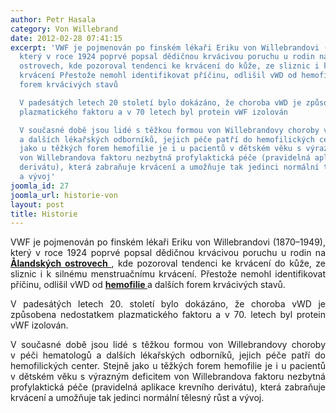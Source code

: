 ```yaml
---
author: Petr Hasala
category: Von Willebrand
date: 2012-02-28 07:41:15
excerpt: 'VWF je pojmenován po finském lékaři Eriku von Willebrandovi (1870–1949),
  který v roce 1924 poprvé popsal dědičnou krvácivou poruchu u rodin na Ålandských
  ostrovech, kde pozoroval tendenci ke krvácení do kůže, ze sliznic i k silnému menstruačnímu
  krvácení Přestože nemohl identifikovat příčinu, odlišil vWD od hemofilie a dalších
  forem krvácivých stavů

  V padesátých letech 20 století bylo dokázáno, že choroba vWD je způsobena nedostatkem
  plazmatického faktoru a v 70 letech byl protein vWF izolován

  V současné době jsou lidé s těžkou formou von Willebrandovy choroby v péči hematologů
  a dalších lékařských odborníků, jejich péče patří do hemofilických center Stejně
  jako u těžkých forem hemofilie je i u pacientů v dětském věku s výrazným deficitem
  von Willebrandova faktoru nezbytná profylaktická péče (pravidelná aplikace krevního
  derivátu), která zabraňuje krvácení a umožňuje tak jedinci normální tělesný růst
  a vývoj'
joomla_id: 27
joomla_url: historie-von
layout: post
title: Historie
---
```


<p style="text-align: justify;">
 VWF je pojmenován po finském lékaři Eriku von Willebrandovi (1870–1949), který v roce 1924 poprvé popsal dědičnou krvácivou poruchu u rodin na
 <a href="http://cs.wikipedia.org/wiki/%C3%85landy">
  <strong>
   Ålandských ostrovech
  </strong>
 </a>
 , kde pozoroval tendenci ke krvácení do kůže, ze sliznic i k silnému menstruačnímu krvácení. Přestože nemohl identifikovat příčinu, odlišil vWD od
 <strong>
  <a href="http://cs.wikipedia.org/wiki/Hemofilie">
   hemofilie
  </a>
 </strong>
 a dalších forem krvácivých stavů.
</p>
<p style="text-align: justify;">
 V padesátých letech 20. století bylo dokázáno, že choroba vWD je způsobena nedostatkem plazmatického faktoru a v 70. letech byl protein vWF izolován.
</p>
<p style="text-align: justify;">
 <span class="alert">
  V současné době jsou lidé s těžkou formou von Willebrandovy choroby v péči hematologů a dalších lékařských odborníků, jejich péče patří do hemofilických center. Stejně jako u těžkých forem hemofilie je i u pacientů v dětském věku s výrazným deficitem von Willebrandova faktoru nezbytná profylaktická péče (pravidelná aplikace krevního derivátu), která zabraňuje krvácení a umožňuje tak jedinci normální tělesný růst a vývoj.
 </span>
</p>